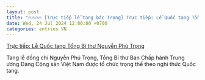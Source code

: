 ```yaml
---
layout: post
title: "🔥🔥🔥🔥 [Trực tiếp lễ tang bác Trọng] Trực tiếp: Lễ Quốc tang Tổng Bí thư Nguyễn Phú Trọng"
date: Wed, 24 Jul 2024 12:00:00 +0700
categories: entries VN
---
```

[Trực tiếp: Lễ Quốc tang Tổng Bí thư Nguyễn Phú Trọng](https://baotintuc.vn/thoi-su/truc-tiep-le-quoc-tang-tong-bi-thu-nguyen-phu-trong-20240724222045490.htm)

Tang lễ đồng chí Nguyễn Phú Trọng, Tổng Bí thư Ban Chấp hành Trung ương Đảng Cộng sản Việt Nam được tổ chức trọng thể theo nghi thức Quốc tang.

